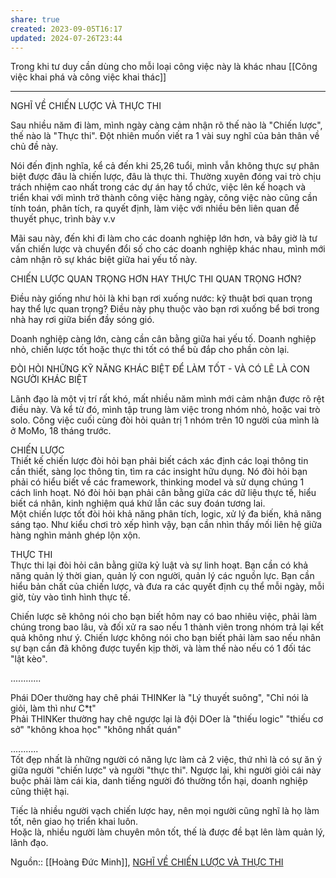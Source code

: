 ```yaml
---
share: true
created: 2023-09-05T16:17
updated: 2024-07-26T23:44
---
```

Trong khi tư duy cần dùng cho mỗi loại công việc này là khác nhau
[[Công việc khai phá và công việc khai thác]]

---
NGHĨ VỀ CHIẾN LƯỢC VÀ THỰC THI  
  
Sau nhiều năm đi làm, mình ngày càng cảm nhận rõ thế nào là "Chiến lược", thế nào là "Thực thi". Đột nhiên muốn viết ra 1 vài suy nghĩ của bản thân về chủ đề này.  
  
Nói đến định nghĩa, kể cả đến khi 25,26 tuổi, mình vẫn không thực sự phân biệt được đâu là chiến lược, đâu là thực thi. Thường xuyên đóng vai trò chịu trách nhiệm cao nhất trong các dự án hay tổ chức, việc lên kế hoạch và triển khai với mình trở thành công việc hàng ngày, công việc nào cũng cần tính toán, phân tích, ra quyết định, làm việc với nhiều bên liên quan để thuyết phục, trình bày v.v  
  
Mãi sau này, đến khi đi làm cho các doanh nghiệp lớn hơn, và bây giờ là tư vấn chiến lược và chuyển đổi số cho các doanh nghiệp khác nhau, mình mới cảm nhận rõ sự khác biệt giữa hai yếu tố này.  
  
CHIẾN LƯỢC QUAN TRỌNG HƠN HAY THỰC THI QUAN TRỌNG HƠN?  
  
Điều này giống như hỏi là khi bạn rơi xuống nước: kỹ thuật bơi quan trọng hay thể lực quan trọng? Điều này phụ thuộc vào bạn rơi xuống bể bơi trong nhà hay rơi giữa biển đầy sóng gió.  
  
Doanh nghiệp càng lớn, càng cần cân bằng giữa hai yếu tố. Doanh nghiệp nhỏ, chiến lược tốt hoặc thực thi tốt có thể bù đắp cho phần còn lại.  
  
ĐÒI HỎI NHỮNG KỸ NĂNG KHÁC BIỆT ĐỂ LÀM TỐT - VÀ CÓ LẼ LÀ CON NGƯỜI KHÁC BIỆT  
  
Lãnh đạo là một vị trí rất khó, mất nhiều năm mình mới cảm nhận được rõ rệt điều này. Và kể từ đó, mình tập trung làm việc trong nhóm nhỏ, hoặc vai trò solo. Công việc cuối cùng đòi hỏi quản trị 1 nhóm trên 10 người của mình là ở MoMo, 18 tháng trước.  
  
CHIẾN LƯỢC  
Thiết kế chiến lược đòi hỏi bạn phải biết cách xác định các loại thông tin cần thiết, sàng lọc thông tin, tìm ra các insight hữu dụng. Nó đòi hỏi bạn phải có hiểu biết về các framework, thinking model và sử dụng chúng 1 cách linh hoạt. Nó đòi hỏi bạn phải cân bằng giữa các dữ liệu thực tế, hiểu biết cá nhân, kinh nghiệm quá khứ lẫn các suy đoán tương lai.  
Một chiến lược tốt đòi hỏi khả năng phân tích, logic, xử lý đa biến, khả năng sáng tạo. Như kiểu chơi trò xếp hình vậy, bạn cần nhìn thấy mối liên hệ giữa hàng nghìn mảnh ghép lộn xộn.  
  
THỰC THI  
Thực thi lại đòi hỏi cân bằng giữa kỷ luật và sự linh hoạt. Bạn cần có khả năng quản lý thời gian, quản lý con người, quản lý các nguồn lực. Bạn cần hiểu bản chất của chiến lược, và đưa ra các quyết định cụ thể mỗi ngày, mỗi giờ, tùy vào tình hình thực tế.  
  
Chiến lược sẽ không nói cho bạn biết hôm nay có bao nhiêu việc, phải làm chúng trong bao lâu, và đối xử ra sao nếu 1 thành viên trong nhóm trả lại kết quả không như ý. Chiến lược không nói cho bạn biết phải làm sao nếu nhân sự bạn cần đã không được tuyển kịp thời, và làm thế nào nếu có 1 đối tác "lật kèo".  
  
............  
  
Phái DOer thường hay chê phái THINKer là "Lý thuyết suông", "Chỉ nói là giỏi, làm thì như C*t"  
Phải THINKer thường hay chê ngược lại là đội DOer là "thiếu logic" "thiếu cơ sở" "không khoa học" "không nhất quán"  
  
...........  
Tốt đẹp nhất là những người có năng lực làm cả 2 việc, thứ nhì là có sự ăn ý giữa người "chiến lược" và người "thực thi". Ngược lại, khi người giỏi cái này buộc phải làm cái kia, danh tiếng người đó thường tổn hại, doanh nghiệp cũng thiệt hại.  
  
Tiếc là nhiều người vạch chiến lược hay, nên mọi người cũng nghĩ là họ làm tốt, nên giao họ triển khai luôn.  
Hoặc là, nhiều người làm chuyên môn tốt, thế là được đề bạt lên làm quản lý, lãnh đạo.

Nguồn:: [[Hoàng Đức Minh]], [NGHĨ VỀ CHIẾN LƯỢC VÀ THỰC THI](https://www.facebook.com/minh5e/posts/pfbid0tC3p2ECjrEcEp11mV2p1AHpFQD5NCKqaDG64vreBxUwDpfjGNNcc4pX1hD3KamXal)

